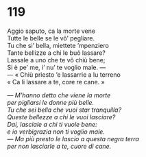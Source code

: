# 119
  
Aggio saputo, ca la morte vene  
Tutte le belle se le vô’ pegliare.  
Tu che si’ bella, miettete ’mpenziero  
Tante bellizze a chi le buô lassare?  
Lassale a uno che te vô chiù bene;  
Si è pe’ me, i’ nu’ te voglio male. —  
— « Chiù priesto ’e lassarrie a lu terreno  
« Ca li lassare a te, core re cane. »

*— M’hanno detto che viene la morte  
per pigliarsi le donne più belle.  
Tu che sei bella che vuoi star tranquilla?  
Queste bellezze a chi le vuoi lasciare?  
Dai, lasciale a chi ti vuole bene:  
e io verbigrazia non ti voglio male.  
— Ma più presto le lascio a questa negra terra  
per non lasciarle a te, cuore di cane.*


